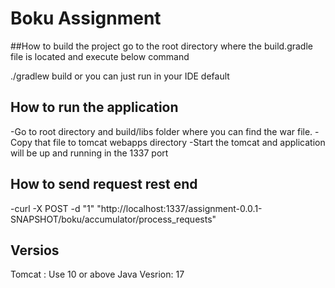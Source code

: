 # Boku Assignment

##How to build the project
 go to the root directory where the build.gradle file is located and
execute below command

./gradlew build or you can just run in your IDE default

## How to run the application
-Go to root directory and build/libs folder where you can find the war file.
-Copy that file to tomcat webapps directory
-Start the tomcat and application will be up and running in the 1337 port

## How to send request rest end
-curl -X POST -d "1" "http://localhost:1337/assignment-0.0.1-SNAPSHOT/boku/accumulator/process_requests"

## Versios
Tomcat : Use 10 or above
Java Vesrion: 17